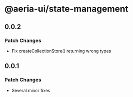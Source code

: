 # @aeria-ui/state-management

## 0.0.2

### Patch Changes

- Fix createCollectionStore() returning wrong types

## 0.0.1

### Patch Changes

- Several minor fixes
